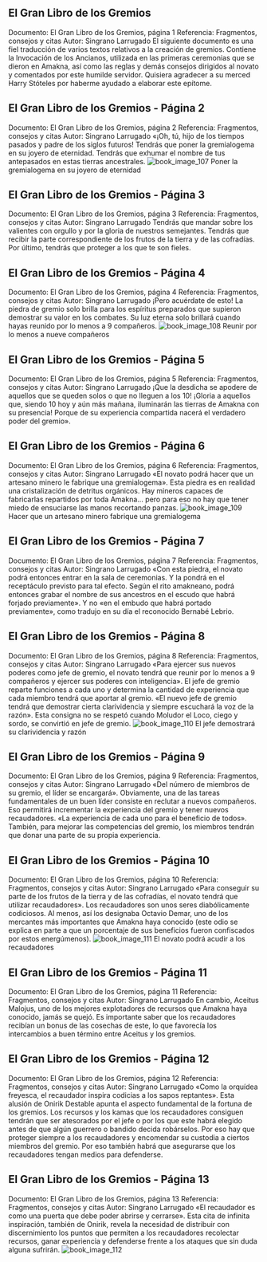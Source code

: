 ## El Gran Libro de los Gremios
Documento: El Gran Libro de los Gremios, página 1
Referencia: Fragmentos, consejos y citas
Autor: Singrano Larrugado
El siguiente documento es una fiel traducción de varios textos relativos a la creación de gremios.
Contiene la Invocación de los Ancianos, utilizada en las primeras ceremonias que se dieron en Amakna, así como las reglas y demás consejos dirigidos al novato y comentados por este humilde servidor.
Quisiera agradecer a su merced Harry Stóteles por haberme ayudado a elaborar este epítome.

## El Gran Libro de los Gremios - Página 2
Documento: El Gran Libro de los Gremios, página 2
Referencia: Fragmentos, consejos y citas
Autor: Singrano Larrugado
«¡Oh, tú, hijo de los tiempos pasados y padre de los siglos futuros!
Tendrás que poner la gremialogema en su joyero de eternidad.
Tendrás que exhumar el nombre de tus antepasados en estas tierras ancestrales.
![book_image_107](https://media.discordapp.net/attachments/1105643336989159555/1105647484908359690/107.jpg)
Poner la gremialogema en su joyero de eternidad

## El Gran Libro de los Gremios - Página 3
Documento: El Gran Libro de los Gremios, página 3
Referencia: Fragmentos, consejos y citas
Autor: Singrano Larrugado
Tendrás que mandar sobre los valientes con orgullo y por la gloria de nuestros semejantes.
Tendrás que recibir la parte correspondiente de los frutos de la tierra y de las cofradías.
Por último, tendrás que proteger a los que te son fieles.

## El Gran Libro de los Gremios - Página 4
Documento: El Gran Libro de los Gremios, página 4
Referencia: Fragmentos, consejos y citas
Autor: Singrano Larrugado
¡Pero acuérdate de esto!
La piedra de gremio solo brilla para los espíritus preparados que supieron demostrar su valor en los combates. Su luz eterna solo brillará cuando hayas reunido por lo menos a 9 compañeros.
![book_image_108](https://media.discordapp.net/attachments/1105643336989159555/1105647486447661107/108.jpg)
Reunir por lo menos a nueve compañeros

## El Gran Libro de los Gremios - Página 5
Documento: El Gran Libro de los Gremios, página 5
Referencia: Fragmentos, consejos y citas
Autor: Singrano Larrugado
¡Que la desdicha se apodere de aquellos que se queden solos o que no lleguen a los 10!
¡Gloria a aquellos que, siendo 10 hoy y aún más mañana, iluminarán las tierras de Amakna con su presencia!
Porque de su experiencia compartida nacerá el verdadero poder del gremio».

## El Gran Libro de los Gremios - Página 6
Documento: El Gran Libro de los Gremios, página 6
Referencia: Fragmentos, consejos y citas
Autor: Singrano Larrugado
«El novato podrá hacer que un artesano minero le fabrique una gremialogema».
Esta piedra es en realidad una cristalización de detritus orgánicos. Hay mineros capaces de fabricarlas repartidos por toda Amakna... pero para eso no hay que tener miedo de ensuciarse las manos recortando panzas.
![book_image_109](https://media.discordapp.net/attachments/1105643336989159555/1105647487802409070/109.jpg)
Hacer que un artesano minero fabrique una gremialogema

## El Gran Libro de los Gremios - Página 7
Documento: El Gran Libro de los Gremios, página 7
Referencia: Fragmentos, consejos y citas
Autor: Singrano Larrugado
«Con esta piedra, el novato podrá entonces entrar en la sala de ceremonias. Y la pondrá en el receptáculo previsto para tal efecto.
Según el rito amakneano, podrá entonces grabar el nombre de sus ancestros en el escudo que habrá forjado previamente».
Y no «en el embudo que habrá portado previamente», como tradujo en su día el reconocido Bernabé Lebrio.

## El Gran Libro de los Gremios - Página 8
Documento: El Gran Libro de los Gremios, página 8
Referencia: Fragmentos, consejos y citas
Autor: Singrano Larrugado
«Para ejercer sus nuevos poderes como jefe de gremio, el novato tendrá que reunir por lo menos a 9 compañeros y ejercer sus poderes con inteligencia».
El jefe de gremio reparte funciones a cada uno y determina la cantidad de experiencia que cada miembro tendrá que aportar al gremio.
«El nuevo jefe de gremio tendrá que demostrar cierta clarividencia y siempre escuchará la voz de la razón».
Esta consigna no se respetó cuando Moludor el Loco, ciego y sordo, se convirtió en jefe de gremio.
![book_image_110](https://media.discordapp.net/attachments/1105643336989159555/1105647490872639569/110.jpg)
El jefe demostrará su clarividencia y razón

## El Gran Libro de los Gremios - Página 9
Documento: El Gran Libro de los Gremios, página 9
Referencia: Fragmentos, consejos y citas
Autor: Singrano Larrugado
«Del número de miembros de su gremio, el líder se encargará».
Obviamente, una de las tareas fundamentales de un buen líder consiste en reclutar a nuevos compañeros. Eso permitirá incrementar la experiencia del gremio y tener nuevos recaudadores.
«La experiencia de cada uno para el beneficio de todos».
También, para mejorar las competencias del gremio, los miembros tendrán que donar una parte de su propia experiencia.

## El Gran Libro de los Gremios - Página 10
Documento: El Gran Libro de los Gremios, página 10
Referencia: Fragmentos, consejos y citas
Autor: Singrano Larrugado
«Para conseguir su parte de los frutos de la tierra y de las cofradías, el novato tendrá que utilizar recaudadores».
Los recaudadores son unos seres diabólicamente codiciosos.
Al menos, así los designaba Octavio Demar, uno de los mercantes más importantes que Amakna haya conocido (este odio se explica en parte a que un porcentaje de sus beneficios fueron confiscados por estos energúmenos).
![book_image_111](https://media.discordapp.net/attachments/1105643336989159555/1105647509872857118/111.jpg)
El novato podrá acudir a los recaudadores

## El Gran Libro de los Gremios - Página 11
Documento: El Gran Libro de los Gremios, página 11
Referencia: Fragmentos, consejos y citas
Autor: Singrano Larrugado
En cambio, Aceitus Malojus, uno de los mejores explotadores de recursos que Amakna haya conocido, jamás se quejó. Es importante saber que los recaudadores recibían un bonus de las cosechas de este, lo que favorecía los intercambios a buen término entre Aceitus y los gremios.

## El Gran Libro de los Gremios - Página 12
Documento: El Gran Libro de los Gremios, página 12
Referencia: Fragmentos, consejos y citas
Autor: Singrano Larrugado
«Como la orquídea freyesca, el recaudador inspira codicias a los sapos reptantes».
Esta alusión de Onirik Destable apunta el aspecto fundamental de la fortuna de los gremios. Los recursos y los kamas que los recaudadores consiguen tendrán que ser atesorados por el jefe o por los que este habrá elegido antes de que algún guerrero o bandido decida robárselos. Por eso hay que proteger siempre a los recaudadores y encomendar su custodia a ciertos miembros del gremio. Por eso también habrá que asegurarse que los recaudadores tengan medios para defenderse.

## El Gran Libro de los Gremios - Página 13
Documento: El Gran Libro de los Gremios, página 13
Referencia: Fragmentos, consejos y citas
Autor: Singrano Larrugado
«El recaudador es como una puerta que debe poder abrirse y cerrarse».
Esta cita de infinita inspiración, también de Onirik, revela la necesidad de distribuir con discernimiento los puntos que permiten a los recaudadores recolectar recursos, ganar experiencia y defenderse frente a los ataques que sin duda alguna sufrirán.
![book_image_112](https://media.discordapp.net/attachments/1105643336989159555/1105647512456532109/112.jpg)
